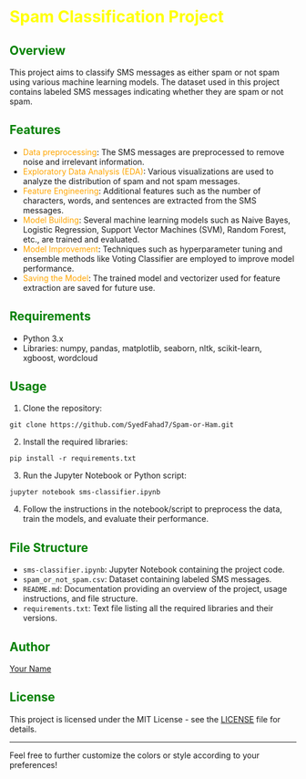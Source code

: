 # <span style="color:yellow">Spam Classification Project</span>

## <span style="color:green">Overview</span>
This project aims to classify SMS messages as either spam or not spam using various machine learning models. The dataset used in this project contains labeled SMS messages indicating whether they are spam or not spam.

## <span style="color:green">Features</span>
- <span style="color:orange">Data preprocessing</span>: The SMS messages are preprocessed to remove noise and irrelevant information.
- <span style="color:orange">Exploratory Data Analysis (EDA)</span>: Various visualizations are used to analyze the distribution of spam and not spam messages.
- <span style="color:orange">Feature Engineering</span>: Additional features such as the number of characters, words, and sentences are extracted from the SMS messages.
- <span style="color:orange">Model Building</span>: Several machine learning models such as Naive Bayes, Logistic Regression, Support Vector Machines (SVM), Random Forest, etc., are trained and evaluated.
- <span style="color:orange">Model Improvement</span>: Techniques such as hyperparameter tuning and ensemble methods like Voting Classifier are employed to improve model performance.
- <span style="color:orange">Saving the Model</span>: The trained model and vectorizer used for feature extraction are saved for future use.

## <span style="color:green">Requirements</span>
- Python 3.x
- Libraries: numpy, pandas, matplotlib, seaborn, nltk, scikit-learn, xgboost, wordcloud

## <span style="color:green">Usage</span>
1. Clone the repository:

```
git clone https://github.com/SyedFahad7/Spam-or-Ham.git
```

2. Install the required libraries:

```
pip install -r requirements.txt
```

3. Run the Jupyter Notebook or Python script:

```
jupyter notebook sms-classifier.ipynb
```

4. Follow the instructions in the notebook/script to preprocess the data, train the models, and evaluate their performance.

## <span style="color:green">File Structure</span>
- `sms-classifier.ipynb`: Jupyter Notebook containing the project code.
- `spam_or_not_spam.csv`: Dataset containing labeled SMS messages.
- `README.md`: Documentation providing an overview of the project, usage instructions, and file structure.
- `requirements.txt`: Text file listing all the required libraries and their versions.

## <span style="color:green">Author</span>
[Your Name](https://github.com/your-username)

## <span style="color:green">License</span>
This project is licensed under the MIT License - see the [LICENSE](LICENSE) file for details.

---

Feel free to further customize the colors or style according to your preferences!
